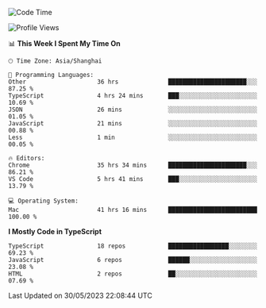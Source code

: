 <!--START_SECTION:waka-->
![Code Time](http://img.shields.io/badge/Code%20Time-4%2C569%20hrs%2027%20mins-blue)

![Profile Views](http://img.shields.io/badge/Profile%20Views-9-blue)

📊 **This Week I Spent My Time On** 

```text
🕑︎ Time Zone: Asia/Shanghai

💬 Programming Languages: 
Other                    36 hrs              ██████████████████████░░░   87.25 % 
TypeScript               4 hrs 24 mins       ███░░░░░░░░░░░░░░░░░░░░░░   10.69 % 
JSON                     26 mins             ░░░░░░░░░░░░░░░░░░░░░░░░░   01.05 % 
JavaScript               21 mins             ░░░░░░░░░░░░░░░░░░░░░░░░░   00.88 % 
Less                     1 min               ░░░░░░░░░░░░░░░░░░░░░░░░░   00.05 % 

🔥 Editors: 
Chrome                   35 hrs 34 mins      ██████████████████████░░░   86.21 % 
VS Code                  5 hrs 41 mins       ███░░░░░░░░░░░░░░░░░░░░░░   13.79 % 

💻 Operating System: 
Mac                      41 hrs 16 mins      █████████████████████████   100.00 % 
```

**I Mostly Code in TypeScript** 

```text
TypeScript               18 repos            █████████████████░░░░░░░░   69.23 % 
JavaScript               6 repos             ██████░░░░░░░░░░░░░░░░░░░   23.08 % 
HTML                     2 repos             ██░░░░░░░░░░░░░░░░░░░░░░░   07.69 % 
```




 Last Updated on 30/05/2023 22:08:44 UTC
<!--END_SECTION:waka-->
